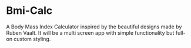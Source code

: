 # Bmi-Calc
A Body Mass Index Calculator inspired by the beautiful designs made by Ruben Vaalt. It will be a multi screen app with simple functionality but full-on custom styling.
